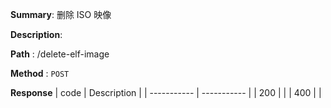 **Summary**: 删除 ISO 映像

**Description**:

**Path** : /delete-elf-image

**Method** : `POST`

**Response**
| code      | Description |
| ----------- | ----------- |
|  200   |       |
|  400   |       |

